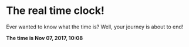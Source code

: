 # The real time clock!

Ever wanted to know what the time is? Well, your journey is about to end!

**The time is Nov 07, 2017, 10:08**
